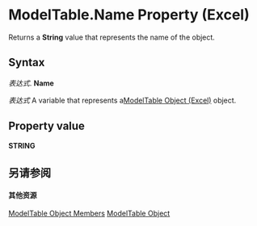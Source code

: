 
# ModelTable.Name Property (Excel)

Returns a  **String** value that represents the name of the object.


## Syntax

 _表达式_. **Name**

 _表达式_ A variable that represents a[ModelTable Object (Excel)](c853beb6-f2e7-dda0-b33a-8110a6c23de8.md) object.


## Property value

 **STRING**


## 另请参阅


#### 其他资源


[ModelTable Object Members](http://msdn.microsoft.com/library/6fbca0ef-b855-d09c-f2ba-579d50f802fb%28Office.15%29.aspx)
[ModelTable Object](c853beb6-f2e7-dda0-b33a-8110a6c23de8.md)